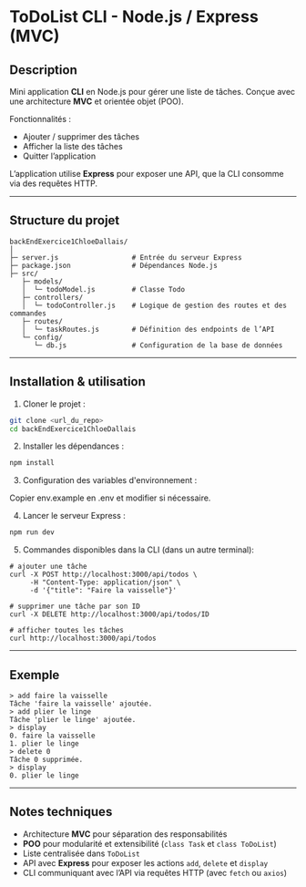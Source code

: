 # ToDoList CLI - Node.js / Express (MVC)

## Description

Mini application **CLI** en Node.js pour gérer une liste de tâches.
Conçue avec une architecture **MVC** et orientée objet (POO).

Fonctionnalités :

* Ajouter / supprimer des tâches
* Afficher la liste des tâches
* Quitter l’application

L’application utilise **Express** pour exposer une API, que la CLI consomme via des requêtes HTTP.

---

## Structure du projet

```
backEndExercice1ChloeDallais/
│
├─ server.js                  # Entrée du serveur Express
├─ package.json               # Dépendances Node.js
├─ src/
   ├─ models/
   │  └─ todoModel.js         # Classe Todo
   ├─ controllers/
   │  └─ todoController.js    # Logique de gestion des routes et des commandes
   ├─ routes/
   │  └─ taskRoutes.js        # Définition des endpoints de l’API
   └─ config/
      └─ db.js                # Configuration de la base de données
```

---

## Installation & utilisation

1. Cloner le projet :

```bash
git clone <url_du_repo>
cd backEndExercice1ChloeDallais
```

2. Installer les dépendances :

```bash
npm install
```

3. Configuration des variables d'environnement :

Copier env.example en .env et modifier si nécessaire.


4. Lancer le serveur Express :

```bash
npm run dev
```

5. Commandes disponibles dans la CLI (dans un autre terminal):

```
# ajouter une tâche
curl -X POST http://localhost:3000/api/todos \
     -H "Content-Type: application/json" \
     -d '{"title": "Faire la vaisselle"}'

# supprimer une tâche par son ID
curl -X DELETE http://localhost:3000/api/todos/ID

# afficher toutes les tâches
curl http://localhost:3000/api/todos
```

---

## Exemple

```
> add faire la vaisselle
Tâche 'faire la vaisselle' ajoutée.
> add plier le linge
Tâche 'plier le linge' ajoutée.
> display
0. faire la vaisselle
1. plier le linge
> delete 0
Tâche 0 supprimée.
> display
0. plier le linge
```

---

## Notes techniques

* Architecture **MVC** pour séparation des responsabilités
* **POO** pour modularité et extensibilité (`class Task` et `class ToDoList`)
* Liste centralisée dans `ToDoList`
* API avec **Express** pour exposer les actions `add`, `delete` et `display`
* CLI communiquant avec l’API via requêtes HTTP (avec `fetch` ou `axios`)
